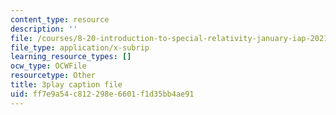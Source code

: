 ```yaml
---
content_type: resource
description: ''
file: /courses/8-20-introduction-to-special-relativity-january-iap-2021/ff7e9a54c812298e6601f1d35bb4ae91_0lPfTMmyzvk.srt
file_type: application/x-subrip
learning_resource_types: []
ocw_type: OCWFile
resourcetype: Other
title: 3play caption file
uid: ff7e9a54-c812-298e-6601-f1d35bb4ae91
---
```

